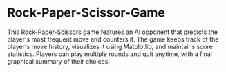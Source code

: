 # Rock-Paper-Scissor-Game
This Rock-Paper-Scissors game features an AI opponent that predicts the player's most frequent move and counters it. The game keeps track of the player's move history, visualizes it using Matplotlib, and maintains score statistics. Players can play multiple rounds and quit anytime, with a final graphical summary of their choices.
